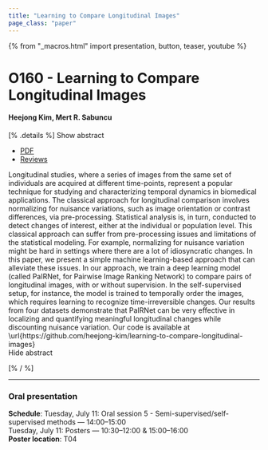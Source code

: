 ```yaml
---
title: "Learning to Compare Longitudinal Images"
page_class: "paper"
---
```


{% from "_macros.html" import presentation, button, teaser, youtube %}

# O160 - Learning to Compare Longitudinal Images

#### Heejong Kim, Mert R. Sabuncu


[% .details %]
<a class="toggle_visibility" data-selector=".abstract" data-level="3">Show abstract</a>
- <a href="https://openreview.net/pdf?id=l17YFzXLP53">PDF</a>
- <a href="https://openreview.net/forum?id=l17YFzXLP53">Reviews</a>

<p>
    <span class="abstract">
        Longitudinal studies, where a series of images from the same set of individuals are acquired at different time-points, represent a popular technique for studying and characterizing temporal dynamics in biomedical applications. The classical approach for longitudinal comparison involves normalizing for nuisance variations, such as image orientation or contrast differences, via pre-processing. Statistical analysis is, in turn, conducted to detect changes of interest, either at the individual or population level. This classical approach can suffer from pre-processing issues and limitations of the statistical modeling. For example, normalizing for nuisance variation might be hard in settings where there are a lot of idiosyncratic changes. In this paper, we present a simple machine learning-based approach that can alleviate these issues. In our approach, we train a deep learning model (called PaIRNet, for Pairwise Image Ranking Network) to compare pairs of longitudinal images, with or without supervision. In the self-supervised setup, for instance, the model is trained to temporally order the images, which requires learning to recognize time-irreversible changes. Our results from four datasets demonstrate that PaIRNet can be very effective in localizing and quantifying meaningful longitudinal changes while discounting nuisance variation. Our code is available at \url{https://github.com/heejong-kim/learning-to-compare-longitudinal-images}
        <br>
        <span class="actions"><a class="toggle_visibility" data-level="2">Hide abstract</a></span>
    </span>
</p>
[% / %]

---


### Oral presentation

**Schedule**: Tuesday, July 11: Oral session 5 - Semi-supervised/self-supervised methods — 14:00–15:00<br>Tuesday, July 11: Posters — 10:30–12:00 & 15:00–16:00<br>
**Poster location**: T04

